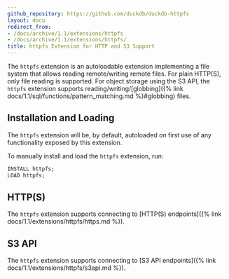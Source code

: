 ```yaml
---
github_repository: https://github.com/duckdb/duckdb-httpfs
layout: docu
redirect_from:
- /docs/archive/1.1/extensions/httpfs
- /docs/archive/1.1/extensions/httpfs/
title: httpfs Extension for HTTP and S3 Support
---
```


The `httpfs` extension is an autoloadable extension implementing a file system that allows reading remote/writing remote files.
For plain HTTP(S), only file reading is supported. For object storage using the S3 API, the `httpfs` extension supports reading/writing/[globbing]({% link docs/1.1/sql/functions/pattern_matching.md %}#globbing) files.

## Installation and Loading

The `httpfs` extension will be, by default, autoloaded on first use of any functionality exposed by this extension.

To manually install and load the `httpfs` extension, run:

```sql
INSTALL httpfs;
LOAD httpfs;
```

## HTTP(S)

The `httpfs` extension supports connecting to [HTTP(S) endpoints]({% link docs/1.1/extensions/httpfs/https.md %}).

## S3 API

The `httpfs` extension supports connecting to [S3 API endpoints]({% link docs/1.1/extensions/httpfs/s3api.md %}).